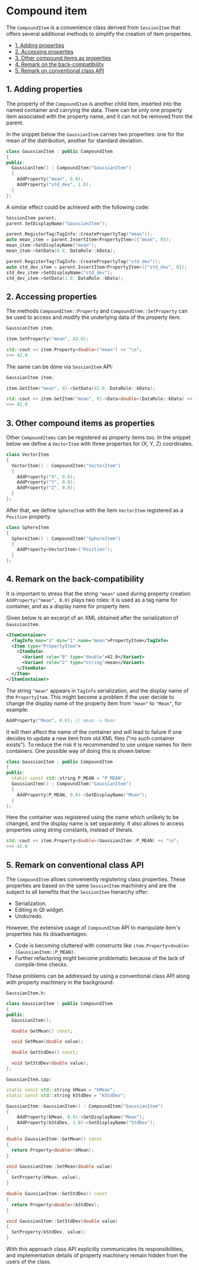 # Compound item  <!-- omit in toc -->

The `CompoundItem` is a convenience class derived from `SessionItem` that offers
several additional methods to simplify the creation of item properties.

- [1. Adding properties](#1-adding-properties)
- [2. Accessing properties](#2-accessing-properties)
- [3. Other compound items as properties](#3-other-compound-items-as-properties)
- [4. Remark on the back-compatibility](#4-remark-on-the-back-compatibility)
- [5. Remark on conventional class API](#5-remark-on-conventional-class-api)

## 1. Adding properties

The property of the `CompoundItem` is another child item, inserted into the named
container and carrying the data. There can be only one property item associated with the property name, and it can not be removed from the parent.

In the snippet below the `GaussianItem` carries
two properties: one for the mean of the distribution, another for standard
deviation.

```C++
class GaussianItem : public CompoundItem
{
public:
  GaussianItem() : CompoundItem("GaussianItem")
  {
    AddProperty("mean", 0.0);
    AddProperty("std_dev", 1.0);
  }
};
```

A similar effect could be achieved with the following code:

```C++
SessionItem parent;
parent.SetDisplayName("GaussianItem");

parent.RegisterTag(TagInfo::CreatePropertyTag("mean"));
auto mean_item = parent.InsertItem<PropertyItem>({"mean", 0});
mean_item->SetDisplayName("mean");
mean_item->SetData(0.0, DataRole::kData);

parent.RegisterTag(TagInfo::CreatePropertyTag("std_dev"));
auto std_dev_item = parent.InsertItem<PropertyItem>({"std_dev", 0});
std_dev_item->SetDisplayName("std_dev");
std_dev_item->SetData(1.0, DataRole::kData);
```

## 2. Accessing properties

The methods `CompoundItem::Property` and `CompoundItem::SetProperty` can be used to access and modify the underlying data of the property item.

```C++
GaussianItem item;

item.SetProperty("mean", 42.0);

std::cout << item.Property<double>("mean") << "\n";
>>> 42.0
```

The same can be done via `SessionItem` API:

```C++
GaussianItem item;

item.GetItem("mean", 0)->SetData(42.0, DataRole::kData); 

std::cout << item.GetItem("mean", 0)->Data<double>(DataRole::kData) << "\n";
>>> 42.0
```

## 3. Other compound items as properties

Other `CompoundItems` can be registered as property items too.
In the snippet below we define a `VectorItem` with three properties for (X, Y, Z) coordinates.

```C++
class VectorItem 
{
  VectorItem() : CompoundItem("VectorItem")
  {
    AddProperty("X", 0.0);
    AddProperty("Y", 0.0);
    AddProperty("Z", 0.0);
  }
};
```

After that, we define `SphereItem` with the item `VectorItem` registered as a `Position` property.

```C++
class SphereItem 
{
  SphereItem() : CompoundItem("SphereItem")
  {
    AddProperty<VectorItem>("Position");
  }
};
```

## 4. Remark on the back-compatibility

It is important to stress that the string `"mean"` used during
property creation `AddProperty("mean", 0.0)` plays two roles:
it is used as a tag name for container, and as a display name for property item.

Given below is an excerpt of an XML obtained after the serialization of `GaussianItem`.

```xml
<ItemContainer>
  <TagInfo max="1" min="1" name="mean">PropertyItem</TagInfo>
  <Item type="PropertyItem">
    <ItemData>
      <Variant role="0" type="double">42.0</Variant>
      <Variant role="2" type="string">mean</Variant>
    </ItemData>
  </Item>
</ItemContainer>
```

The string `"mean"` appears in `TagInfo` serialization, and the display name of
the `PropertyItem`. This might become a problem if the user decide to change the
display name of the property item from `"mean"` to `"Mean"`, for example:

```C++
AddProperty("Mean", 0.0); // mean -> Mean
```

It will then affect the name of the container and will lead to failure if one
decides to update a new item from old XML files ("no such container exists"). To
reduce the risk it is recommended to use unique names for item containers. One
possible way of doing this is shown below:

```C++
class GaussianItem : public CompoundItem
{
public:
  static const std::string P_MEAN = "P_MEAN";
  GaussianItem() : CompoundItem("GaussianItem")
  {
    AddProperty(P_MEAN, 0.0)->SetDisplayName("Mean");
  }
};
```

Here the container was registered using the name which unlikely to be changed,
and the display name is set separately. It also allows to access properties
using string constants, instead of literals.

```C++
std::cout << item.Property<double>(GaussianItem::P_MEAN) << "\n";
>>> 42.0
```

## 5. Remark on conventional class API

The `CompoundItem` allows conveniently registering class properties. These
properties are based on the same `SessionItem` machinery and are the subject to
all benefits that the `SessionItem` hierarchy offer:

- Serialization.
- Editing in Qt widget.
- Undo/redo.

However, the extensive usage of `CompoundItem` API to manipulate item's
properties has its disadvantages:

- Code is becoming cluttered with constructs like
  `item.Property<double>(GaussianItem::P_MEAN)`.
- Further refactoring might become problematic because of the lack of
  compile-time checks.

These problems can be addressed by using a conventional class API along with
property machinery in the background:

`GaussianItem.h:`

```C++
class GaussianItem : public CompoundItem
{
public:
  GaussianItem();

  double GetMean() const;

  void SetMean(double value);

  double GetStdDev() const;

  void SetStdDev(double value);
};
```

`GaussianItem.cpp:`

```C++
static const std::string kMean = "kMean";
static const std::string kStdDev = "kStdDev";

GaussianItem::GaussianItem() : CompoundItem("GaussianItem")
{
    AddProperty(kMean, 0.0)->SetDisplayName("Mean");
    AddProperty(kStdDev, 1.0)->SetDisplayName("StdDev");
}

double GaussianItem::GetMean() const
{
  return Property<double>(kMean);
}

void GaussianItem::SetMean(double value)
{
  SetProperty(kMean, value);
}

double GaussianItem::GetStdDev() const
{
  return Property<double>(kStdDev);
}

void GaussianItem::SetStdDev(double value)
{
  SetProperty(kStdDev, value);
}

```

With this approach class API explicitly communicates its responsibilities, and
implementation details of property machinery remain hidden from the users of the
class.

